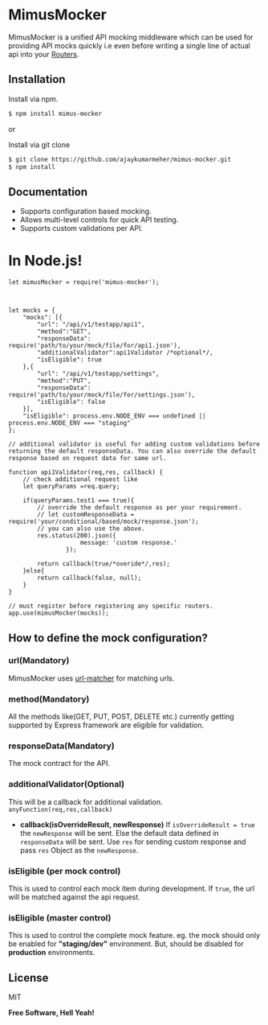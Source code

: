 # MimusMocker

MimusMocker is a unified API mocking middleware which can be used for providing API mocks quickly i.e even before writing a single line of actual api into your [Routers](https://expressjs.com/en/guide/routing.html).

## Installation

Install via npm.

```bash
$ npm install mimus-mocker
```

or

Install via git clone

```bash
$ git clone https://github.com/ajaykumarmeher/mimus-mocker.git
$ npm install
```
  
## Documentation
  - Supports configuration based mocking.
  - Allows multi-level controls for quick API testing.
  - Supports custom validations per API.


# In Node.js!

```
let mimusMocker = require('mimus-mocker');



let mocks = {
    "mocks": [{
        "url": "/api/v1/testapp/api1",
        "method":"GET",
        "responseData": require('path/to/your/mock/file/for/api1.json'),
        "additionalValidator":api1Validator /*optional*/,
        "isEligible": true 
    },{
        "url": "/api/v1/testapp/settings",
        "method":"PUT",
        "responseData": require('path/to/your/mock/file/for/settings.json'),
        "isEligible": false
    }],
    "isEligible": process.env.NODE_ENV === undefined || process.env.NODE_ENV === "staging"
};

// additional validator is useful for adding custom validations before returning the default responseData. You can also override the default response based on request data for same url.

function api1Validator(req,res, callback) {
    // check additional request like
    let queryParams =req.query;
    
    if(queryParams.test1 === true){
        // override the default response as per your requirement.
        // let customResponseData = require('your/conditional/based/mock/response.json');
        // you can also use the above.
        res.status(200).json({
                    message: 'custom response.'
                });
                
        return callback(true/*overide*/,res);
    }else{
        return callback(false, null);
    }
}

// must register before registering any specific routers.
app.use(mimusMocker(mocks));
```

## How to define the mock configuration?

### url(Mandatory)
MimusMocker uses [url-matcher](https://www.npmjs.com/package/url-matcher) for matching urls.

### method(Mandatory)
All the methods like(GET, PUT, POST, DELETE etc.) currently getting supported by Express framework are eligible for validation.

### responseData(Mandatory)
The mock contract for the API.

### additionalValidator(Optional)
This will be a callback for additional validation. 
```anyFunction(req,res,callback)```
* **callback(isOverrideResult, newResponse)**
If `isOverrideResult = true` the `newResponse` will be sent. Else the default data defined in `responseData` will be sent. Use `res` for sending custom response and pass `res` Object as the `newResponse`. 

### isEligible (per mock control)
This is used to control each mock item during development. If `true`, the url will be matched against the api request.

### isEligible (master control)
This is used to control the complete mock feature. eg. the mock should only be enabled for **"staging/dev"** environment. But, should be disabled for **production** environments.

License
----

MIT


**Free Software, Hell Yeah!**

